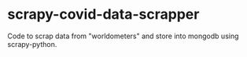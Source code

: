 # scrapy-covid-data-scrapper
Code to scrap data from "worldometers" and store into mongodb using scrapy-python.
